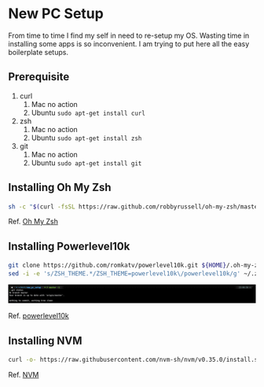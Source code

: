 # New PC Setup
From time to time I find my self in need to re-setup my OS. Wasting time in installing some apps is so inconvenient. I am trying to put here all the easy boilerplate setups.

## Prerequisite

1. curl
    1. Mac no action
    2. Ubuntu `sudo apt-get install curl`
2. zsh
    1. Mac no action
    2. Ubuntu `sudo apt-get install zsh`
3. git
    1. Mac no action
    2. Ubuntu `sudo apt-get install git`

## Installing Oh My Zsh

```bash
sh -c "$(curl -fsSL https://raw.github.com/robbyrussell/oh-my-zsh/master/tools/install.sh)"
```
Ref. [Oh My Zsh](https://github.com/robbyrussell/oh-my-zsh)

## Installing Powerlevel10k

```bash
git clone https://github.com/romkatv/powerlevel10k.git ${HOME}/.oh-my-zsh/custom/themes/powerlevel10k
sed -i -e 's/ZSH_THEME.*/ZSH_THEME=powerlevel10k\/powerlevel10k/g' ~/.zshrc
```

![ZSH](pictures/zsh.png)

Ref. [powerlevel10k](https://github.com/romkatv/powerlevel10k)

## Installing NVM

```bash
curl -o- https://raw.githubusercontent.com/nvm-sh/nvm/v0.35.0/install.sh | bash
```

Ref. [NVM](https://github.com/nvm-sh/nvm)